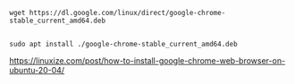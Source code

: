
```
wget https://dl.google.com/linux/direct/google-chrome-stable_current_amd64.deb


sudo apt install ./google-chrome-stable_current_amd64.deb

```


https://linuxize.com/post/how-to-install-google-chrome-web-browser-on-ubuntu-20-04/   

